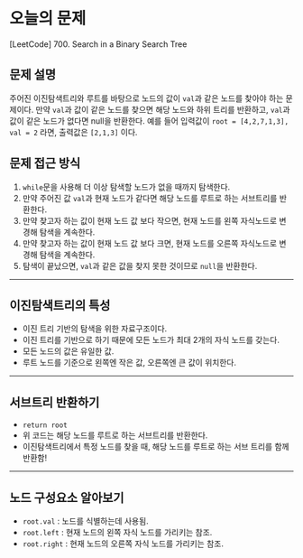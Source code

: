# 오늘의 문제
[LeetCode] 700. Search in a Binary Search Tree

## 문제 설명
주어진 이진탐색트리와 루트를 바탕으로 노드의 값이 `val`과 같은 노드를 찾아야 하는 문제이다.
만약 `val`과 값이 같은 노드를 찾으면 해당 노드와 하위 트리를 반환하고, `val`과 값이 같은 노드가 없다면 null을 반환한다.
예를 들어 입력값이 `root = [4,2,7,1,3], val = 2` 라면, 출력값은 `[2,1,3]` 이다.

## 문제 접근 방식 
1. `while`문을 사용해 더 이상 탐색할 노드가 없을 때까지 탐색한다.
2. 만약 주어진 값 `val`과 현재 노드가 같다면 해당 노드를 루트로 하는 서브트리를 반환한다.
3. 만약 찾고자 하는 값이 현재 노드 값 보다 작으면, 현재 노드를 왼쪽 자식노드로 변경해 탐색을 계속한다.
4. 만약 찾고자 하는 값이 현재 노드 값 보다 크면, 현재 노드를 오른쪽 자식노드로 변경해 탐색을 계속한다.
5. 탐색이 끝났으면, `val`과 같은 값을 찾지 못한 것이므로 `null`을 반환한다.   

---

## 이진탐색트리의 특성 
   - 이진 트리 기반의 탐색을 위한 자료구조이다.
   - 이진 트리를 기반으로 하기 때문에 모든 노드가 최대 2개의 자식 노드를 갖는다.
   - 모든 노드의 값은 유일한 값.
   - 루트 노드를 기준으로 왼쪽엔 작은 값, 오른쪽엔 큰 값이 위치한다.  

---

## 서브트리 반환하기 
   - `return root`
   - 위 코드는 해당 노드를 루트로 하는 서브트리를 반환한다.
   - 이진탐색트리에서 특정 노드를 찾을 때, 해당 노드를 루트로 하는 서브 트리를 함께 반환함! 

---

## 노드 구성요소 알아보기 
   - `root.val` : 노드를 식별하는데 사용됨.
   - `root.left` : 현재 노드의 왼쪽 자식 노드를 가리키는 참조.
   - `root.right` : 현재 노드의 오른쪽 자식 노드를 가리키는 참조. 








  
